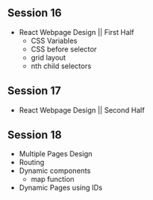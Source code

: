 ## Session 16
- React Webpage Design || First Half
  - CSS Variables
  - CSS before selector
  - grid layout
  - nth child selectors

## Session 17
- React Webpage Design || Second Half

## Session 18
- Multiple Pages Design
- Routing
- Dynamic components
  - map function
- Dynamic Pages using IDs
